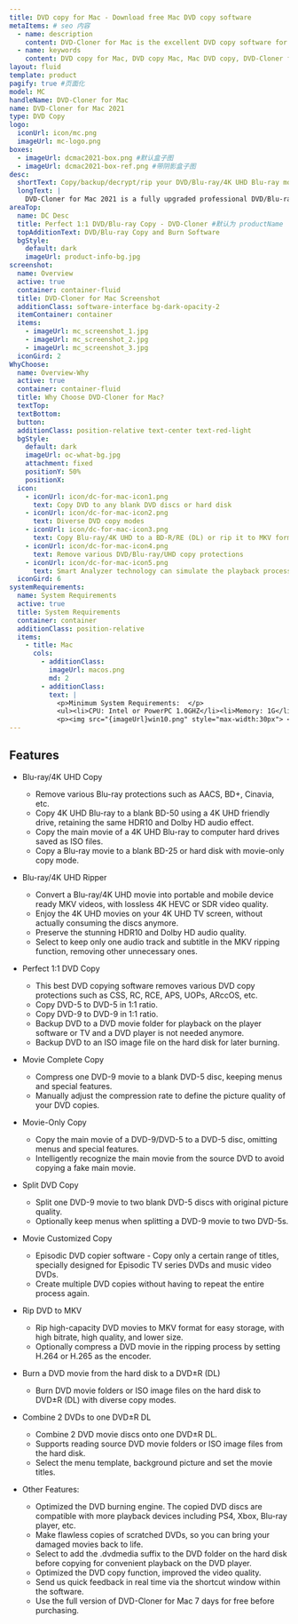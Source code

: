 ```yaml
---
title: DVD copy for Mac - Download free Mac DVD copy software 
metaItems: # seo 内容
  - name: description
    content: DVD-Cloner for Mac is the excellent DVD copy software for Mac OS.
  - name: keywords
    content: DVD copy for Mac, DVD copy Mac, Mac DVD copy, DVD-Cloner for Mac, DVD software for Mac
layout: fluid
template: product
pagify: true #页面化
model: MC
handleName: DVD-Cloner for Mac
name: DVD-Cloner for Mac 2021
type: DVD Copy
logo:
  iconUrl: icon/mc.png
  imageUrl: mc-logo.png
boxes:
  - imageUrl: dcmac2021-box.png #默认盒子图
  - imageUrl: dcmac2021-box-ref.png #带阴影盒子图
desc:
  shortText: Copy/backup/decrypt/rip your DVD/Blu-ray/4K UHD Blu-ray movies on Mac.
  longText: |
    DVD-Cloner for Mac 2021 is a fully upgraded professional DVD/Blu-ray/4K UHD copy/ripping/decryption software with ultra high quality. It can clone DVD to any blank disc including DVD+R/RW, DVD-R/RW, DVD+R DL and DVD-R DL with multiple copy modes. Besides, it can copy DVD to your Mac as an ISO file or DVD movie folder. The great breakthrough for DVD-Cloner for Mac 2021 is that it can copy Blu-ray/4K UHD Blu-ray movies to BD-R/REs or your Mac and rip DVD/Blu-ray/4K UHD movies to MKV format for easy storage, with Dolby Vision and the HDR10 video quality preserved.
areaTop:
  name: DC Desc
  title: Perfect 1:1 DVD/Blu-ray Copy - DVD-Cloner #默认为 productName
  topAdditionText: DVD/Blu-ray Copy and Burn Software
  bgStyle: 
    default: dark
    imageUrl: product-info-bg.jpg
screenshot:
  name: Overview
  active: true
  container: container-fluid
  title: DVD-Cloner for Mac Screenshot
  additionClass: software-interface bg-dark-opacity-2
  itemContainer: container
  items:
    - imageUrl: mc_screenshot_1.jpg
    - imageUrl: mc_screenshot_2.jpg
    - imageUrl: mc_screenshot_3.jpg    
  iconGird: 2
WhyChoose:
  name: Overview-Why
  active: true
  container: container-fluid
  title: Why Choose DVD-Cloner for Mac?
  textTop: 
  textBottom: 
  button:
  additionClass: position-relative text-center text-red-light
  bgStyle: 
    default: dark
    imageUrl: oc-what-bg.jpg
    attachment: fixed
    positionY: 50%
    positionX:
  icon:
    - iconUrl: icon/dc-for-mac-icon1.png
      text: Copy DVD to any blank DVD discs or hard disk
    - iconUrl: icon/dc-for-mac-icon2.png
      text: Diverse DVD copy modes
    - iconUrl: icon/dc-for-mac-icon3.png
      text: Copy Blu-ray/4K UHD to a BD-R/RE (DL) or rip it to MKV format
    - iconUrl: icon/dc-for-mac-icon4.png
      text: Remove various DVD/Blu-ray/UHD copy protections
    - iconUrl: icon/dc-for-mac-icon5.png
      text: Smart Analyzer technology can simulate the playback process and automatically skip bad sectors, greatly improved the copy quality.          
  iconGird: 6      
systemRequirements:
  name: System Requirements 
  active: true
  title: System Requirements
  container: container
  additionClass: position-relative
  items:
    - title: Mac
      cols:
        - additionClass: 
          imageUrl: macos.png
          md: 2
        - additionClass:
          text: |
            <p>Minimum System Requirements:  </p>          
            <ul><li>CPU: Intel or PowerPC 1.0GHZ</li><li>Memory: 1G</li><li>Free hard disk space required: 10GB</li><li>One DVD/Blu-ray burner</li><li>Model: All Mac models released after 2010</li><li>Mac OS:10.10 or later versions</li></ul>
            <p><img src="{imageUrl}win10.png" style="max-width:30px"> <a href="/dvd-cloner/">Click here to copy DVD/Blu-ray on Windows</a></p>
---
```


## Features

*   Blu-ray/4K UHD Copy

    *   Remove various Blu-ray protections such as AACS, BD+, Cinavia, etc.
    *   Copy 4K UHD Blu-ray to a blank BD-50 using a 4K UHD friendly drive, retaining the same HDR10 and Dolby HD audio effect.
    *   Copy the main movie of a 4K UHD Blu-ray to computer hard drives saved as ISO files.
    *   Copy a Blu-ray movie to a blank BD-25 or hard disk with movie-only copy mode.
*   Blu-ray/4K UHD Ripper

    *   Convert a Blu-ray/4K UHD movie into portable and mobile device ready MKV videos, with lossless 4K HEVC or SDR video quality.
    *   Enjoy the 4K UHD movies on your 4K UHD TV screen, without actually consuming the discs anymore.
    *   Preserve the stunning HDR10 and Dolby HD audio quality.
    *   Select to keep only one audio track and subtitle in the MKV ripping function, removing other unnecessary ones.
*   Perfect 1:1 DVD Copy

    *   This best DVD copying software removes various DVD copy protections such as CSS, RC, RCE, APS, UOPs, ARccOS, etc.
    *   Copy DVD-5 to DVD-5 in 1:1 ratio.
    *   Copy DVD-9 to DVD-9 in 1:1 ratio.
    *   Backup DVD to a DVD movie folder for playback on the player software or TV and a DVD player is not needed anymore.
    *   Backup DVD to an ISO image file on the hard disk for later burning.
*   Movie Complete Copy

    *   Compress one DVD-9 movie to a blank DVD-5 disc, keeping menus and special features.
    *   Manually adjust the compression rate to define the picture quality of your DVD copies.
*   Movie-Only Copy

    *   Copy the main movie of a DVD-9/DVD-5 to a DVD-5 disc, omitting menus and special features.
    *   Intelligently recognize the main movie from the source DVD to avoid copying a fake main movie.
*   Split DVD Copy

    *   Split one DVD-9 movie to two blank DVD-5 discs with original picture quality.
    *   Optionally keep menus when splitting a DVD-9 movie to two DVD-5s.
*   Movie Customized Copy

    *   Episodic DVD copier software - Copy only a certain range of titles, specially designed for Episodic TV series DVDs and music video DVDs.
    *   Create multiple DVD copies without having to repeat the entire process again.
*   Rip DVD to MKV

    *   Rip high-capacity DVD movies to MKV format for easy storage, with high bitrate, high quality, and lower size.
    *   Optionally compress a DVD movie in the ripping process by setting H.264 or H.265 as the encoder.
*   Burn a DVD movie from the hard disk to a DVD±R (DL)

    *   Burn DVD movie folders or ISO image files on the hard disk to DVD±R (DL) with diverse copy modes.
*   Combine 2 DVDs to one DVD±R DL

    *   Combine 2 DVD movie discs onto one DVD±R DL.
    *   Supports reading source DVD movie folders or ISO image files from the hard disk.
    *   Select the menu template, background picture and set the movie titles.
*   Other Features:

    *   Optimized the DVD burning engine. The copied DVD discs are compatible with more playback devices including PS4, Xbox, Blu-ray player, etc.
    *   Make flawless copies of scratched DVDs, so you can bring your damaged movies back to life.
    *   Select to add the .dvdmedia suffix to the DVD folder on the hard disk before copying for convenient playback on the DVD player.
    *   Optimized the DVD copy function, improved the video quality.
    *   Send us quick feedback in real time via the shortcut window within the software.
    *   Use the full version of DVD-Cloner for Mac 7 days for free before purchasing.